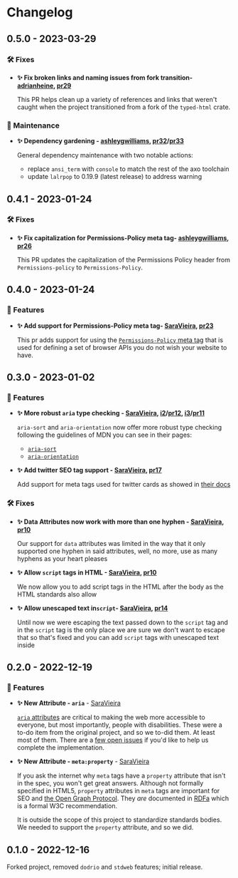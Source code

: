 # Changelog

## 0.5.0 - 2023-03-29

### 🛠️  Fixes

- **✨ Fix broken links and naming issues from fork transition- [adrianheine], [pr29]**

    This PR helps clean up a variety of references and links that weren't caught
    when the project transitioned from a fork of the `typed-html` crate.

### 🌿 Maintenance

- **✨ Dependency gardening - [ashleygwilliams], [pr32]/[pr33]**

    General dependency maintenance with two notable actions:

    - replace `ansi_term` with `console` to match the rest of the axo toolchain
    - update `lalrpop` to 0.19.9 (latest release) to address warning

[adrianheine]: https://github.com/adrianheine
[pr29]: https://github.com/axodotdev/axohtml/pull/29
[pr32]: https://github.com/axodotdev/axohtml/pull/32
[pr33]: https://github.com/axodotdev/axohtml/pull/33

## 0.4.1 - 2023-01-24

### 🛠️ Fixes

- **✨ Fix capitalization for Permissions-Policy meta tag- [ashleygwilliams], [pr26]**

  This PR updates the capitalization of the Permissions Policy header from
  `Permissions-policy` to `Permissions-Policy`.

[pr26]: https://github.com/axodotdev/axohtml/pull/26
[ashleygwilliams]: https://github.com/ashleygwilliams

## 0.4.0 - 2023-01-24

### 🎁 Features

- **✨ Add support for Permissions-Policy meta tag- [SaraVieira], [pr23]**

  This pr adds support for using the [`Permissions-Policy` meta tag](https://www.w3.org/TR/permissions-policy-1/) that is used for defining a set of browser APIs you do not wish your website to have.

[pr23]: https://github.com/axodotdev/axohtml/pull/23

## 0.3.0 - 2023-01-02

### 🎁 Features

- **✨ More robust `aria` type checking - [SaraVieira], [i2]/[pr12], [i3]/[pr11]**

  `aria-sort` and `aria-orientation` now offer more robust type checking following the guidelines of MDN you can see in their pages:

  - [`aria-sort`](https://developer.mozilla.org/en-US/docs/Web/Accessibility/ARIA/Attributes/aria-sort)
  - [`aria-orientation`](https://developer.mozilla.org/en-US/docs/Web/Accessibility/ARIA/Attributes/aria-orientation)

[i2]: https://github.com/axodotdev/axohtml/issues/2
[pr12]: https://github.com/axodotdev/axohtml/pull/12
[i3]: https://github.com/axodotdev/axohtml/issues/3
[pr11]: https://github.com/axodotdev/axohtml/pull/11

- **✨ Add twitter SEO tag support - [SaraVieira], [pr17]**

  Add support for meta tags used for twitter cards as showed in [their docs](https://developer.twitter.com/en/docs/twitter-for-websites/cards/overview/markup)

[pr17]: https://github.com/axodotdev/axohtml/pull/17

### 🛠️ Fixes

- **✨ Data Attributes now work with more than one hyphen - [SaraVieira], [pr10]**

  Our support for `data` attributes was limited in the way that it only supported one hyphen in said attributes, well, no more, use as many hyphens as your heart pleases

[pr10]: https://github.com/axodotdev/axohtml/pull/10

- **✨ Allow `script` tags in HTML - [SaraVieira], [pr10]**

  We now allow you to add script tags in the HTML after the body as the HTML standards also allow

- **✨ Allow unescaped text in`script`- [SaraVieira], [pr14]**

  Until now we were escaping the text passed down to the `script` tag and in the `script` tag is the only place we are sure we don't want to escape that so that's fixed and you can add `script` tags with unescaped text inside

[pr14]: https://github.com/axodotdev/axohtml/pull/14

## 0.2.0 - 2022-12-19

### 🎁 Features

- **✨ New Attribute - `aria`** - [SaraVieira]

  [`aria` attributes] are critical to making the web more accessible to
  everyone, but most importantly, people with disabilities. These were a to-do
  item from the original project, and so we to-did them. At least most of
  them. There are a [few open issues] if you'd like to help us complete the
  implementation.

[`aria` attributes]: https://developer.mozilla.org/en-US/docs/Web/Accessibility/ARIA
[few open issues]: https://github.com/axodotdev/axohtml/issues?q=is%3Aissue+is%3Aopen+aria

- **✨ New Attribute - `meta:property`** - [SaraVieira]

  If you ask the internet why `meta` tags have a `property` attribute that
  isn't in the spec, you won't get great answers. Although not formally
  specified in HTML5, `property` attributes in `meta` tags are important for
  SEO and [the Open Graph Protocol]. They _are_ documented in [RDFa] which is
  a formal W3C recommendation.

  It is outside the scope of this project to standardize standards bodies. We
  needed to support the `property` attribute, and so we did.

[saravieira]: https://github.com/SaraVieira
[the open graph protocol]: https://ogp.me/
[rdfa]: https://en.wikipedia.org/wiki/RDFa

## 0.1.0 - 2022-12-16

Forked project, removed `dodrio` and `stdweb` features; initial release.
